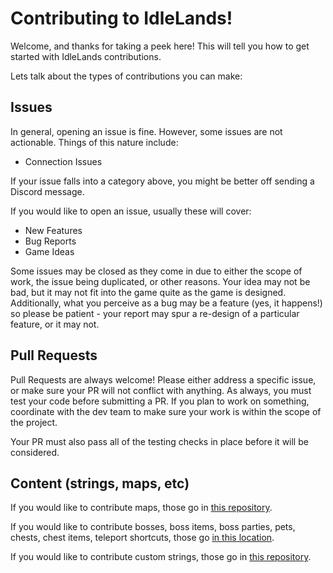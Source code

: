 
# Contributing to IdleLands!

Welcome, and thanks for taking a peek here! This will tell you how to get started with IdleLands contributions.

Lets talk about the types of contributions you can make:

## Issues

In general, opening an issue is fine. However, some issues are not actionable. Things of this nature include:

* Connection Issues

If your issue falls into a category above, you might be better off sending a Discord message.

If you would like to open an issue, usually these will cover:

* New Features
* Bug Reports
* Game Ideas

Some issues may be closed as they come in due to either the scope of work, the issue being duplicated, or other reasons. Your idea may not be bad, but it may not fit into the game quite as the game is designed. Additionally, what you perceive as a bug may be a feature (yes, it happens!) so please be patient - your report may spur a re-design of a particular feature, or it may not.

## Pull Requests

Pull Requests are always welcome! Please either address a specific issue, or make sure your PR will not conflict with anything. As always, you must test your code before submitting a PR. If you plan to work on something, coordinate with the dev team to make sure your work is within the scope of the project.

Your PR must also pass all of the testing checks in place before it will be considered.

## Content (strings, maps, etc)

If you would like to contribute maps, those go in [this repository](https://github.com/IdleLands/Maps).

If you would like to contribute bosses, boss items, boss parties, pets, chests, chest items, teleport shortcuts, those go [in this location](https://github.com/IdleLands/Maps/tree/master/content).

If you would like to contribute custom strings, those go in [this repository](https://github.com/IdleLands/Custom-Assets).